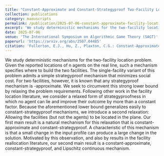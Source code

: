 ```yaml
---
title: "Constant-Approximate and Constant-Strategyproof Two-Facility Location"
collection: publications
category: manuscripts
permalink: /publication/2025-07-06-constant-approximate-facility-location
excerpt: 'We study deterministic mechanisms for the two-facility location problem. Given the reported locations of n agents on the real line, such a mechanism specifies where to build the two facilities. The single-facility variant of this problem admits a simple strategyproof mechanism that minimizes social cost. For two facilities, however, it is known that any strategyproof mechanism is  -approximate. We seek to circumvent this strong lower bound by relaxing the problem requirements. Following other work in the facility location literature, we consider a relaxed form of strategyproofness in which no agent can lie and improve their outcome by more than a constant factor. Because the aforementioned   lower bound generalizes easily to constant-strategyproof mechanisms, we introduce a second relaxation: Allowing the facilities (but not the agents) to be located in the plane. Our first main result is a natural mechanism for this relaxation that is constant-approximate and constant-strategyproof. A characteristic of this mechanism is that a small change in the input profile can produce a large change in the solution. Motivated by this observation, and also by results in the facility reallocation literature, our second main result is a constant-approximate, constant-strategyproof, and Lipschitz continuous mechanism.'
date: 2025-07-06
venue: 'The International Symposium on Algorithmic Game Theory (SAGT)'
paperurl: 'https://arxiv.org/abs/2507.04485'
citation: 'Fullerton, E.J., Hu, Z., Plaxton, C.G.: Constant-Approximate and Constant-Strategyproof Two-Facility Location (2025). In: Proceedings of the 18th International Symposium on Algorithmic Game Theory. (Sep 2025)'
---
```

We study deterministic mechanisms for the two-facility location problem. Given the reported locations of n agents on the real line, such a mechanism specifies where to build the two facilities. The single-facility variant of this problem admits a simple strategyproof mechanism that minimizes social cost. For two facilities, however, it is known that any strategyproof mechanism is  -approximate. We seek to circumvent this strong lower bound by relaxing the problem requirements. Following other work in the facility location literature, we consider a relaxed form of strategyproofness in which no agent can lie and improve their outcome by more than a constant factor. Because the aforementioned   lower bound generalizes easily to constant-strategyproof mechanisms, we introduce a second relaxation: Allowing the facilities (but not the agents) to be located in the plane. Our first main result is a natural mechanism for this relaxation that is constant-approximate and constant-strategyproof. A characteristic of this mechanism is that a small change in the input profile can produce a large change in the solution. Motivated by this observation, and also by results in the facility reallocation literature, our second main result is a constant-approximate, constant-strategyproof, and Lipschitz continuous mechanism.
